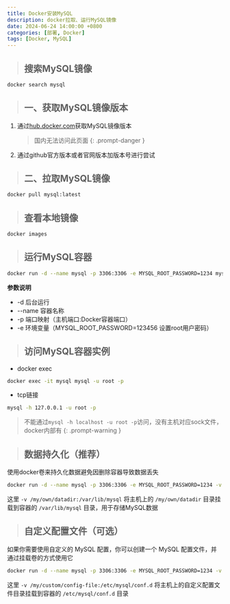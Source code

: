 ```yaml
---
title: Docker安装MySQL
description: docker拉取、运行MySQL镜像
date: 2024-06-24 14:00:00 +0800
categories: [部署, Docker]
tags: [Docker, MySQL]
---
```

> ## 搜索MySQL镜像

```bash
docker search mysql
```
> ## 一、获取MySQL镜像版本

1. 通过[hub.docker.com](https://hub.docker.com/)获取MySQL镜像版本
    > 国内无法访问此页面
    {: .prompt-danger }
2. 通过github官方版本或者官网版本加版本号进行尝试

> ## 二、拉取MySQL镜像

```bash
docker pull mysql:latest
```

> ## 查看本地镜像

```bash
docker images
```

> ## 运行MySQL容器

```bash
docker run -d --name mysql -p 3306:3306 -e MYSQL_ROOT_PASSWORD=1234 mysql:latest
```

**参数说明**
- -d 后台运行
- --name 容器名称
- -p 端口映射（主机端口:Docker容器端口）
- -e 环境变量（MYSQL_ROOT_PASSWORD=123456 设置root用户密码）

> ## 访问MySQL容器实例

- docker exec
```bash
docker exec -it mysql mysql -u root -p
```
- tcp链接
```bash
mysql -h 127.0.0.1 -u root -p
```
> 不能通过`mysql -h localhost -u root -p`访问，没有主机对应sock文件，docker内部有
{: .prompt-warning }

> ## 数据持久化（推荐）

使用docker卷来持久化数据避免因删除容器导致数据丢失
```bash
docker run -d --name mysql -p 3306:3306 -e MYSQL_ROOT_PASSWORD=1234 -v /my/own/datadir:/var/lib/mysql mysql:latest
```
这里 `-v /my/own/datadir:/var/lib/mysql` 将主机上的 `/my/own/datadir` 目录挂载到容器的 `/var/lib/mysql` 目录，用于存储MySQL数据

> ## 自定义配置文件（可选）

如果你需要使用自定义的 MySQL 配置，你可以创建一个 MySQL 配置文件，并通过挂载卷的方式使用它
```bash
docker run -d --name mysql -p 3306:3306 -e MYSQL_ROOT_PASSWORD=1234 -v /my/custom/config-file:/etc/mysql/conf.d mysql:latest
```
这里 `-v /my/custom/config-file:/etc/mysql/conf.d` 将主机上的自定义配置文件目录挂载到容器的 `/etc/mysql/conf.d` 目录
